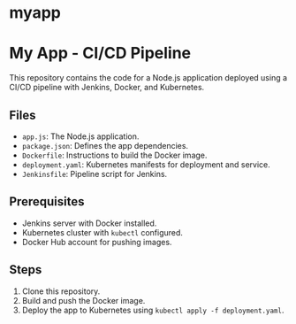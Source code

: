 # myapp
# My App - CI/CD Pipeline

This repository contains the code for a Node.js application deployed using a CI/CD pipeline with Jenkins, Docker, and Kubernetes.

## Files

- `app.js`: The Node.js application.
- `package.json`: Defines the app dependencies.
- `Dockerfile`: Instructions to build the Docker image.
- `deployment.yaml`: Kubernetes manifests for deployment and service.
- `Jenkinsfile`: Pipeline script for Jenkins.

## Prerequisites

- Jenkins server with Docker installed.
- Kubernetes cluster with `kubectl` configured.
- Docker Hub account for pushing images.

## Steps

1. Clone this repository.
2. Build and push the Docker image.
3. Deploy the app to Kubernetes using `kubectl apply -f deployment.yaml`.
